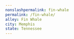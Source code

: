 ```yaml
---
﻿nonslashpermalink: fin-whale
permalink: /fin-whale/
alley: Fin Whale
city: Memphis
state: Tennessee
---
```

